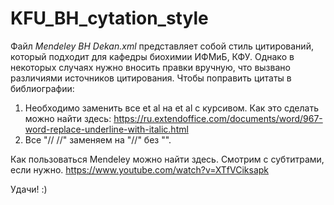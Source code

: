 # KFU_BH_cytation_style
Файл *Mendeley BH Dekan.xml* представляет собой стиль цитирований, который подходит для кафедры биохимии ИФМиБ, КФУ.
Однако в некоторых случаях нужно вносить правки вручную, что вызвано различиями источников цитирования.
Чтобы поправить цитаты в библиографии:
1) Необходимо заменить все et al на et al с курсивом.
Как это сделать можно найти здесь: https://ru.extendoffice.com/documents/word/967-word-replace-underline-with-italic.html
2) Все "// //" заменяем на "//" без "".


Как пользоваться Mendeley можно найти здесь. Смотрим с субтитрами, если нужно.
https://www.youtube.com/watch?v=XTfVCiksapk



Удачи! :)
